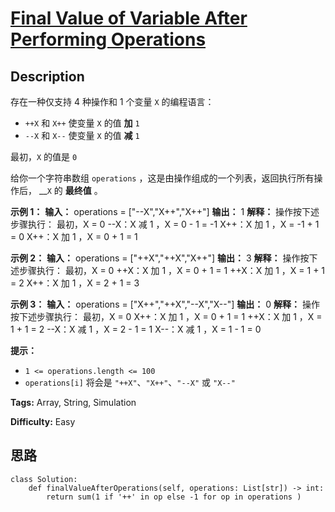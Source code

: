 # [Final Value of Variable After Performing Operations][title]

## Description

存在一种仅支持 4 种操作和 1 个变量 `X` 的编程语言：

  * `++X` 和 `X++` 使变量 `X` 的值 **加** `1`
  * `--X` 和 `X--` 使变量 `X` 的值 **减** `1`

最初，`X` 的值是 `0`

给你一个字符串数组 `operations` ，这是由操作组成的一个列表，返回执行所有操作后， __`X` 的 **最终值** 。



**示例 1：**
            **输入：** operations = ["--X","X++","X++"]    **输出：** 1    **解释：** 操作按下述步骤执行：    最初，X = 0    --X：X 减 1 ，X =  0 - 1 = -1    X++：X 加 1 ，X = -1 + 1 =  0    X++：X 加 1 ，X =  0 + 1 =  1    

**示例 2：**
            **输入：** operations = ["++X","++X","X++"]    **输出：** 3    **解释：** 操作按下述步骤执行：     最初，X = 0    ++X：X 加 1 ，X = 0 + 1 = 1    ++X：X 加 1 ，X = 1 + 1 = 2    X++：X 加 1 ，X = 2 + 1 = 3    

**示例 3：**
            **输入：** operations = ["X++","++X","--X","X--"]    **输出：** 0    **解释：** 操作按下述步骤执行：    最初，X = 0    X++：X 加 1 ，X = 0 + 1 = 1    ++X：X 加 1 ，X = 1 + 1 = 2    --X：X 减 1 ，X = 2 - 1 = 1    X--：X 减 1 ，X = 1 - 1 = 0    



**提示：**

  * `1 <= operations.length <= 100`
  * `operations[i]` 将会是 `"++X"`、`"X++"`、`"--X"` 或 `"X--"`


**Tags:** Array, String, Simulation

**Difficulty:** Easy

## 思路

``` python3
class Solution:
    def finalValueAfterOperations(self, operations: List[str]) -> int:
        return sum(1 if '++' in op else -1 for op in operations )
```

[title]: https://leetcode-cn.com/problems/final-value-of-variable-after-performing-operations
